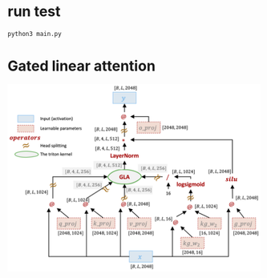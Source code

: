 # run test

```bash
python3 main.py
```

# Gated linear attention

<p align="center">
<img src="figures/gated_linear_attention_layer.png">
</p>
